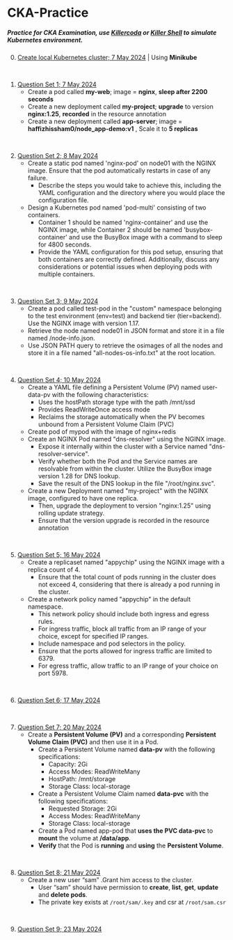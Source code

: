 # CKA-Practice
##### Practice for CKA Examination, use [Killercoda](https://killercoda.com/) or [Killer Shell](https://killer.sh/) to simulate Kubernetes environment. 

0. [Create local Kubernetes cluster; 7 May 2024](https://github.com/haffizhissham/CKA-Practice/tree/main/0.%20Kubernetes%20First%20Practice) | Using **Minikube**

<br>

1. [Question Set 1; 7 May 2024](https://github.com/haffizhissham/CKA-Practice/tree/main/1.%20Kubernetes%20Test%20Questions%20%E2%80%93%201)
    *   Create a pod called **my-web**; image = **nginx**, **sleep after 2200 seconds**
    *   Create a new deployment called **my-project**; **upgrade** to version **nginx:1.25**, **recorded** in the resource annotation
    *   Create a new deployment called **app-server**; image = **haffizhissham0/node_app-demo:v1** , Scale it to **5 replicas**

<br>

2. [Question Set 2; 8 May 2024](https://github.com/haffizhissham/CKA-Practice/tree/main/2.%20Kubernetes%20Test%20Questions%20%E2%80%93%202)
   * Create a static pod named 'nginx-pod' on node01 with the NGINX image. 
Ensure that the pod automatically restarts in case of any failure. 
        * Describe the steps you would take to achieve this, including the YAML configuration and the directory where you would place the configuration file.
   * Design a Kubernetes pod named 'pod-multi' consisting of two containers.
        * Container 1 should be named 'nginx-container' and use the NGINX image, while Container 2 should be named 'busybox-container' and use the BusyBox image with a command to sleep for 4800 seconds. 
        * Provide the YAML configuration for this pod setup, ensuring that both containers are correctly defined. Additionally, discuss any considerations or potential issues when deploying pods with multiple containers.

<br>

3. [Question Set 3; 9 May 2024](https://github.com/haffizhissham/CKA-Practice/tree/main/3.%20Kubernetes%20Test%20Questions%20%E2%80%93%203)
   * Create a pod called test-pod in the "custom" namespace belonging to the test environment (env=test) and backend tier (tier=backend). Use the NGINX image with version 1.17.
   * Retrieve the node named node01 in JSON format and store it in a file named /node-info.json. 
   * Use JSON PATH query to retrieve the osimages of all the nodes and store it in a file named "all-nodes-os-info.txt" at the root location.

<br>

4. [Question Set 4; 10 May 2024](https://github.com/haffizhissham/CKA-Practice/tree/main/4.%20Kubernetes%20Test%20Questions%20%E2%80%93%204)
   * Create a YAML file defining a Persistent Volume (PV) named user-data-pv with the following characteristics:
     * Uses the hostPath storage type with the path /mnt/ssd
     * Provides ReadWriteOnce access mode
     * Reclaims the storage automatically when the PV becomes unbound from a Persistent Volume Claim (PVC)
   * Create pod of mypod with the image of nginx+redis
   * Create an NGINX Pod named "dns-resolver" using the NGINX image. 
     * Expose it internally within the cluster with a Service named "dns-resolver-service". 
     * Verify whether both the Pod and the Service names are resolvable from within the cluster. Utilize the BusyBox image version 1.28 for DNS lookup. 
     * Save the result of the DNS lookup in the file "/root/nginx.svc".
   * Create a new Deployment named "my-project" with the NGINX image, configured to have one replica. 
     * Then, upgrade the deployment to version "nginx:1.25" using rolling update strategy. 
     * Ensure that the version upgrade is recorded in the resource annotation

<br>

5. [Question Set 5; 16 May 2024](https://github.com/haffizhissham/CKA-Practice/tree/main/5.%20Kubernetes%20Test%20Questions%20%E2%80%93%205)
   * Create a replicaset named "appychip" using the NGINX image with a replica count of 4. 
     * Ensure that the total count of pods running in the cluster does not exceed 4, considering that there is already a pod running in the cluster.
   * Create a network policy named "appychip" in the default namespace.
     * This network policy should include both ingress and egress rules.
     * For ingress traffic, block all traffic from an IP range of your choice, except for specified IP ranges. 
     * Include namespace and pod selectors in the policy. 
     * Ensure that the ports allowed for ingress traffic are limited to 6379.
     * For egress traffic, allow traffic to an IP range of your choice on port 5978.

<br>

6. [Question Set 6; 17 May 2024](https://github.com/haffizhissham/CKA-Practice/tree/main/6.%20Kubernetes%20Test%20Questions%20%E2%80%93%206)

<br>

7. [Question Set 7; 20 May 2024](https://github.com/haffizhissham/CKA-Practice/tree/main/7.%20Kubernetes%20Test%20Questions%20%E2%80%93%207)
    * Create a **Persistent Volume (PV)** and a corresponding **Persistent Volume Claim (PVC)** and then use it in a Pod.
      * Create a Persistent Volume named **data-pv** with the following specifications:
        * Capacity: 2Gi
        * Access Modes: ReadWriteMany
        * HostPath: /mnt/storage
        * Storage Class: local-storage
      * Create a Persistent Volume Claim named **data-pvc** with the following specifications:
        * Requested Storage: 2Gi
        * Access Modes: ReadWriteMany
        * Storage Class: local-storage
      * Create a Pod named app-pod that **uses the PVC data-pvc** to **mount** the volume at **/data/app**.
      * **Verify** that the Pod is **running** and **using** the **Persistent Volume**.

<br>

8. [Question Set 8; 21 May 2024](https://github.com/haffizhissham/CKA-Practice/tree/main/8.%20Kubernetes%20Test%20Questions%20%E2%80%93%208)
    * Create a new user “sam” .Grant him access to the cluster.
      * User “sam” should have permission to **create**, **list**, **get**, **update** and **delete pods**. 
      * The private key exists at `/root/sam/.key` and csr at `/root/sam.csr`

<br>

9. [Question Set 9; 23 May 2024](https://github.com/haffizhissham/CKA-Practice/)